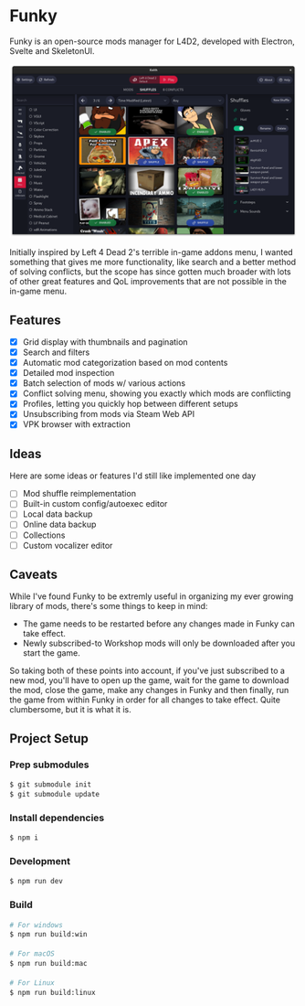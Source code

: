 # Funky

Funky is an open-source mods manager for L4D2, developed with Electron, Svelte and SkeletonUI.

![App](/resources/app.png)

Initially inspired by Left 4 Dead 2's terrible in-game addons menu, I wanted something that gives me more functionality, like search and a better method of solving conflicts, but the scope has since gotten much broader with lots of other great features and QoL improvements that are not possible in the in-game menu.

## Features

- [x] Grid display with thumbnails and pagination
- [x] Search and filters
- [x] Automatic mod categorization based on mod contents
- [x] Detailed mod inspection
- [x] Batch selection of mods w/ various actions
- [x] Conflict solving menu, showing you exactly which mods are conflicting
- [x] Profiles, letting you quickly hop between different setups
- [x] Unsubscribing from mods via Steam Web API
- [x] VPK browser with extraction

## Ideas

Here are some ideas or features I'd still like implemented one day

- [ ] Mod shuffle reimplementation
- [ ] Built-in custom config/autoexec editor
- [ ] Local data backup
- [ ] Online data backup
- [ ] Collections
- [ ] Custom vocalizer editor

## Caveats

While I've found Funky to be extremly useful in organizing my ever growing library of mods, there's some things to keep in mind:

- The game needs to be restarted before any changes made in Funky can take effect.
- Newly subscribed-to Workshop mods will only be downloaded after you start the game.

So taking both of these points into account, if you've just subscribed to a new mod, you'll have to open up the game, wait for the game to download the mod, close the game, make any changes in Funky and then finally, run the game from within Funky in order for all changes to take effect. Quite clumbersome, but it is what it is.

## Project Setup

### Prep submodules

```bash
$ git submodule init
$ git submodule update
```

### Install dependencies

```bash
$ npm i
```

### Development

```bash
$ npm run dev
```

### Build

```bash
# For windows
$ npm run build:win

# For macOS
$ npm run build:mac

# For Linux
$ npm run build:linux
```
